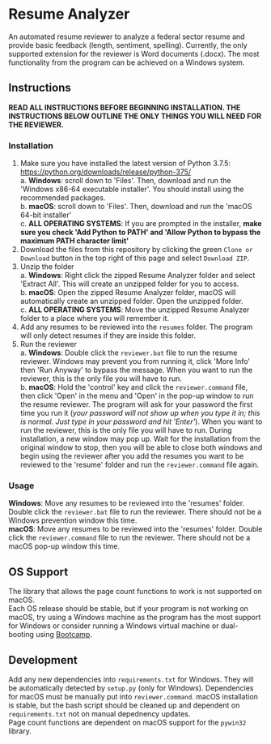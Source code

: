# Resume Analyzer
An automated resume reviewer to analyze a federal sector resume and provide basic feedback (length, sentiment, spelling). Currently, the only supported extension for the reviewer is Word documents (.docx). The most functionality from the program can be achieved on a Windows system.

## Instructions
**READ ALL INSTRUCTIONS BEFORE BEGINNING INSTALLATION. THE INSTRUCTIONS BELOW OUTLINE THE ONLY THINGS YOU WILL NEED FOR THE REVIEWER.**

### Installation
1. Make sure you have installed the latest version of Python 3.7.5: https://python.org/downloads/release/python-375/  
    a. __Windows__: scroll down to 'Files'. Then, download and run the 'Windows x86-64 executable installer'. You should install using the recommended packages.  
    b. __macOS__: scroll down to 'Files'. Then, download and run the 'macOS 64-bit installer'  
    c. **ALL OPERATING SYSTEMS**: If you are prompted in the installer, **make sure you check 'Add Python to PATH' and 'Allow Python to bypass the maximum PATH        character limit'**
2. Download the files from this repository by clicking the green `Clone or Download` button in the top right of this page and select          `Download ZIP`.
3. Unzip the folder  
    a. __Windows__: Right click the zipped Resume Analyzer folder and select 'Extract All'. This will create an unzipped folder for you to        access.  
    b. __macOS__: Open the zipped Resume Analyzer folder, macOS will automatically create an unzipped folder. Open the unzipped folder.  
    c. **ALL OPERATING SYSTEMS**: Move the unzipped Resume Analyzer folder to a place where you will remember it.
4. Add any resumes to be reviewed into the `resumes` folder. The program will only detect resumes if they are inside this folder.
5. Run the reviewer  
    a. __Windows__: Double click the `reviewer.bat` file to run the resume reviewer. Windows may prevent you from running it, click 'More Info' then 'Run Anyway' to bypass the message. When you want to run the reviewer, this is the only file you will have to run.  
    b. __macOS__: Hold the 'control' key and click the `reviewer.command` file, then click 'Open' in the menu and 'Open' in the pop-up window to run the resume reviewer. The program will ask for your password the first time you run it (*your password will not show up when you type it in; this is normal. Just type in your password and hit 'Enter'*). When you want to run the reviewer, this is the only file you will have to run. During installation, a new window may pop up. Wait for the installation from the original window to stop, then you will be able to close both windows and begin using the reviewer after you add the resumes you want to be reviewed to the 'resume' folder and run the `reviewer.command` file again.
    
### Usage
__Windows__: Move any resumes to be reviewed into the 'resumes' folder. Double click the `reviewer.bat` file to run the reviewer. There should not be a Windows prevention window this time.  
__macOS__: Move any resumes to be reviewed into the 'resumes' folder. Double click the `reviewer.command` file to run the reviewer. There should not be a macOS pop-up window this time.

## OS Support
The library that allows the page count functions to work is not supported on macOS.  
Each OS release should be stable, but if your program is not working on macOS, try using a Windows machine as the program has the most support for Windows or consider running a Windows virtual machine or dual-booting using [Bootcamp](https://support.apple.com/boot-camp).

## Development
Add any new dependencies into `requirements.txt` for Windows. They will be automatically detected by `setup.py` (only for Windows). Dependencies for macOS must be manually put into `reviewer.command`. macOS installation is stable, but the bash script should be cleaned up and dependent on `requirements.txt` not on manual depednency updates.  
Page count functions are dependent on macOS support for the `pywin32` library.
